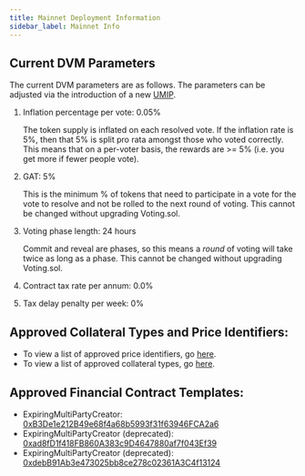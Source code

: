 ```yaml
---
title: Mainnet Deployment Information
sidebar_label: Mainnet Info
---
```


## Current DVM Parameters

The current DVM parameters are as follows. The parameters can be adjusted via
the introduction of a new [UMIP](uma-tokenholders/umips.md).

1. Inflation percentage per vote: 0.05%

   The token supply is inflated on each resolved vote. If the inflation rate is
   5%, then that 5% is split pro rata amongst those who voted correctly. This
   means that on a per-voter basis, the rewards are >= 5% (i.e. you get more if
   fewer people vote).

2. GAT: 5%

   This is the minimum % of tokens that need to participate in a vote for the
   vote to resolve and not be rolled to the next round of voting. This cannot be
   changed without upgrading Voting.sol.

3. Voting phase length: 24 hours

   Commit and reveal are phases, so this means a _round_ of voting will take
   twice as long as a phase. This cannot be changed without upgrading
   Voting.sol.

4. Contract tax rate per annum: 0.0%

5. Tax delay penalty per week: 0%

## Approved Collateral Types and Price Identifiers:

- To view a list of approved price identifiers, go [here](/uma-tokenholders/adding-price-id#list-of-approved-price-identifiers).
- To view a list of approved collateral types, go [here](/uma-tokenholders/adding-price-id#list-of-approved-collateral-currencies).

## Approved Financial Contract Templates:

- ExpiringMultiPartyCreator:
  [0xB3De1e212B49e68f4a68b5993f31f63946FCA2a6](https://etherscan.io/address/0xB3De1e212B49e68f4a68b5993f31f63946FCA2a6)
- ExpiringMultiPartyCreator (deprecated):
  [0xad8fD1f418FB860A383c9D4647880af7f043Ef39](https://etherscan.io/address/0xad8fD1f418FB860A383c9D4647880af7f043Ef39)
- ExpiringMultiPartyCreator (deprecated):
  [0xdebB91Ab3e473025bb8ce278c02361A3C4f13124](https://etherscan.io/address/0xdebB91Ab3e473025bb8ce278c02361A3C4f13124)

